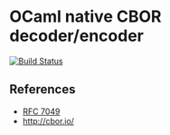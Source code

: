 OCaml native CBOR decoder/encoder
=================================

[![Build Status](https://github.com/ygrek/ocaml-cbor/actions/workflows/workflow.yml/badge.svg)](https://github.com/ygrek/ocaml-cbor/actions/workflows/workflow.yml)

References
----------

* [RFC 7049](https://tools.ietf.org/html/rfc7049)
* http://cbor.io/
